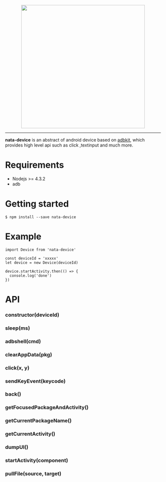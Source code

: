 <p align="center"><a href="http://mclspace.com" target="_blank"><img width="400" src="http://7pun7p.com1.z0.glb.clouddn.com/image/nata-banner.png"></a></p>


<!-- <p align="center">
    <a href="https://travis-ci.org/open-nata/nata-device/branches"><img src="https://img.shields.io/travis/open-nata/nata-device.svg" alt="Build Status"></a>
    <a href="https://codecov.io/gh/open-nata/nata-device/branches"><img src="https://img.shields.io/codecov/c/github/open-nata/nata-device.svg" alt="Coverage Status"></a>
</p> -->

---------------------------------------------------------------------
**nata-device** is an abstract of android device based on [adbkit](https://github.com/openstf/adbkit), which provides high level api such as click ,textinput and much more.


# Requirements
- Nodejs >= 4.3.2
- adb

# Getting started
```
$ npm install --save nata-device
```

# Example
```
import Device from 'nata-device'

const deviceId = 'xxxxx'
let device = new Device(deviceId)

device.startActivity.then(() => {
  console.log('done')
})
```

# API
### constructor(deviceId)

### sleep(ms)

### adbshell(cmd)

### clearAppData(pkg)

### click(x, y)

### sendKeyEvent(keycode)

### back()

### getFocusedPackageAndActivity()

### getCurrentPackageName()

### getCurrentActivity()

### dumpUI()

### startActivity(component)

### pullFile(source, target)